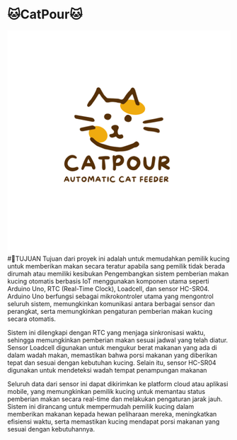 ﻿# 🐱CatPour🐱
![Logo Catpour](ASSET/logo%20Catpour.png)
#📌TUJUAN 
Tujuan dari proyek ini adalah untuk memudahkan pemilik kucing untuk memberikan makan secara teratur apabila sang pemilik tidak berada dirumah atau memiliki kesibukan
Pengembangkan sistem pemberian makan kucing otomatis berbasis IoT menggunakan komponen utama seperti Arduino Uno, RTC (Real-Time Clock), Loadcell, dan sensor HC-SR04. Arduino Uno berfungsi sebagai mikrokontroler utama yang mengontrol seluruh sistem, memungkinkan komunikasi antara berbagai sensor dan perangkat, serta memungkinkan pengaturan pemberian makan kucing secara otomatis.

Sistem ini dilengkapi dengan RTC yang menjaga sinkronisasi waktu, sehingga memungkinkan pemberian makan sesuai jadwal yang telah diatur. Sensor Loadcell digunakan untuk mengukur berat makanan yang ada di dalam wadah makan, memastikan bahwa porsi makanan yang diberikan tepat dan sesuai dengan kebutuhan kucing. Selain itu, sensor HC-SR04 digunakan untuk mendeteksi wadah tempat penampungan makanan  

Seluruh data dari sensor ini dapat dikirimkan ke platform cloud atau aplikasi mobile, yang memungkinkan pemilik kucing untuk memantau status pemberian makan secara real-time dan melakukan pengaturan jarak jauh. Sistem ini dirancang untuk mempermudah pemilik kucing dalam memberikan makanan kepada hewan peliharaan mereka, meningkatkan efisiensi waktu, serta memastikan kucing mendapat porsi makanan yang sesuai dengan kebutuhannya.
